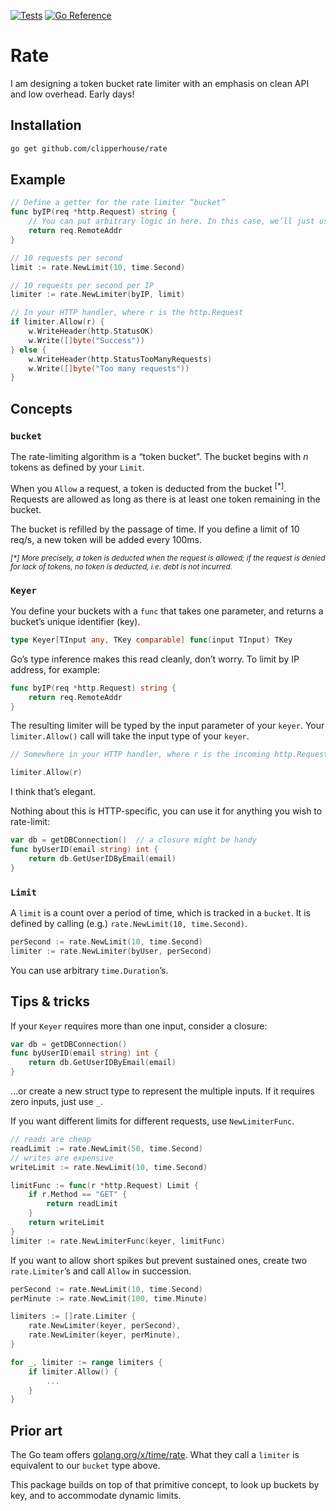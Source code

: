 [![Tests](https://github.com/clipperhouse/rate/actions/workflows/tests.yml/badge.svg)](https://github.com/clipperhouse/rate/actions/workflows/tests.yml) [![Go Reference](https://pkg.go.dev/badge/github.com/clipperhouse/rate.svg)](https://pkg.go.dev/github.com/clipperhouse/rate)

# Rate

I am designing a token bucket rate limiter with an emphasis on clean API and low overhead. Early days!

## Installation

```bash
go get github.com/clipperhouse/rate
```

## Example

```go
// Define a getter for the rate limiter “bucket”
func byIP(req *http.Request) string {
    // You can put arbitrary logic in here. In this case, we’ll just use IP address.
    return req.RemoteAddr
}

// 10 requests per second
limit := rate.NewLimit(10, time.Second)

// 10 requests per second per IP
limiter := rate.NewLimiter(byIP, limit)

// In your HTTP handler, where r is the http.Request
if limiter.Allow(r) {
    w.WriteHeader(http.StatusOK)
    w.Write([]byte("Success"))
} else {
    w.WriteHeader(http.StatusTooManyRequests)
    w.Write([]byte("Too many requests"))
}
```

## Concepts

### `bucket`

The rate-limiting algorithm is a “token bucket”. The bucket begins with _n_ tokens
as defined by your `Limit`.

When you `Allow` a request, a token is deducted from the bucket <sup>[*]</sup>. Requests
are allowed as long as there is at least one token remaining in the bucket.

The bucket is refilled by the passage of time. If you define a limit of 10 req/s,
a new token will be added every 100ms.

<sup>_[*] More precisely, a token is deducted when the request is allowed; if the request
is denied for lack of tokens, no token is deducted, i.e. debt is not incurred._</sup>

### `Keyer`

You define your buckets with a `func` that takes one parameter,
and returns a bucket’s unique identifier (key).

```go
type Keyer[TInput any, TKey comparable] func(input TInput) TKey
```

Go’s type inference makes this read cleanly, don’t worry. To limit by IP address,
for example:

```go
func byIP(req *http.Request) string {
    return req.RemoteAddr
}
```

The resulting limiter will be typed by the input parameter of your `keyer`.
Your `limiter.Allow()` call will take the input type of your `keyer`.

```go
// Somewhere in your HTTP handler, where r is the incoming http.Request:

limiter.Allow(r)
```

I think that’s elegant.

Nothing about this is HTTP-specific, you can use it for anything you wish to rate-limit:

```go
var db = getDBConnection()  // a closure might be handy
func byUserID(email string) int {
    return db.GetUserIDByEmail(email)
}
```

### `Limit`

A `limit` is a count over a period of time, which is tracked in a `bucket`. It is
defined by calling (e.g.) `rate.NewLimit(10, time.Second)`.

```go
perSecond := rate.NewLimit(10, time.Second)
limiter := rate.NewLimiter(byUser, perSecond)
```

You can use arbitrary `time.Duration`’s.

## Tips & tricks

If your `Keyer` requires more than one input, consider a closure:

```go
var db = getDBConnection()
func byUserID(email string) int {
    return db.GetUserIDByEmail(email)
}
```
...or create a new struct type to represent the multiple inputs. If it requires zero inputs,
just use `_`.

If you want different limits for different requests, use `NewLimiterFunc`.

```go
// reads are cheap
readLimit := rate.NewLimit(50, time.Second)
// writes are expensive
writeLimit := rate.NewLimit(10, time.Second)

limitFunc := func(r *http.Request) Limit {
    if r.Method == "GET" {
        return readLimit
    }
    return writeLimit
}
limiter := rate.NewLimiterFunc(keyer, limitFunc)
```

If you want to allow short spikes but prevent sustained ones, create two `rate.Limiter`’s
and call `Allow` in succession.

```go
perSecond := rate.NewLimit(10, time.Second)
perMinute := rate.NewLimit(100, time.Minute)

limiters := []rate.Limiter {
    rate.NewLimiter(keyer, perSecond),
    rate.NewLimiter(keyer, perMinute),
}

for _, limiter := range limiters {
    if limiter.Allow() {
        ...
    }
}
```

## Prior art

The Go team offers [golang.org/x/time/rate](https://golang.org/x/time/rate). What they call
a `limiter` is equivalent to our `bucket` type above.

This package builds on top of that primitive concept, to look up buckets by key, and to
accommodate dynamic limits.
